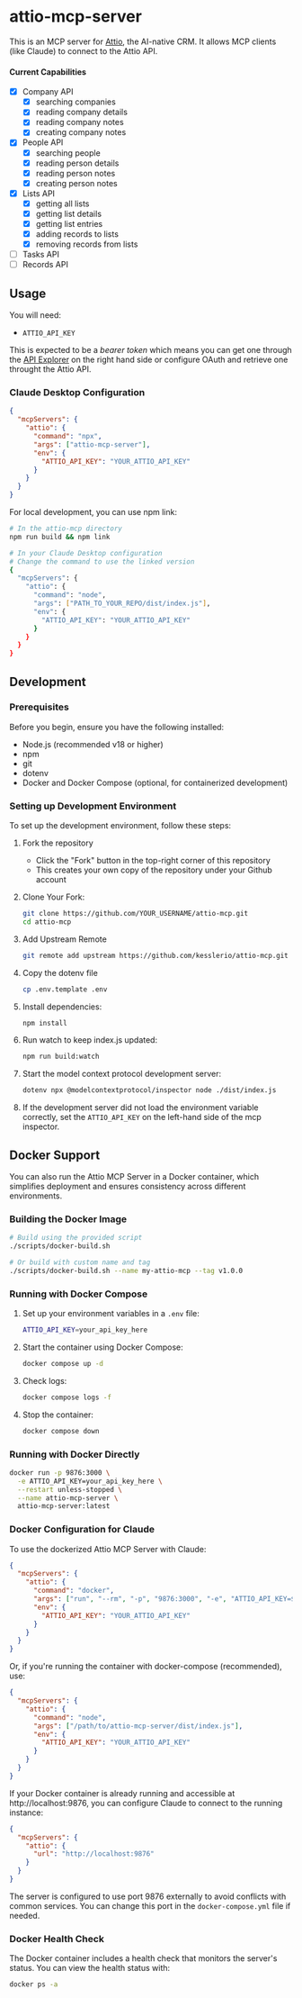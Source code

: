 # attio-mcp-server

This is an MCP server for [Attio](https://attio.com/), the AI-native CRM. It allows MCP clients (like Claude) to connect to the Attio API.

#### Current Capabilities

- [x] Company API
  - [x] searching companies
  - [x] reading company details
  - [x] reading company notes
  - [x] creating company notes
- [x] People API
  - [x] searching people
  - [x] reading person details
  - [x] reading person notes
  - [x] creating person notes
- [x] Lists API
  - [x] getting all lists
  - [x] getting list details
  - [x] getting list entries
  - [x] adding records to lists
  - [x] removing records from lists
- [ ] Tasks API
- [ ] Records API

## Usage

You will need:

- `ATTIO_API_KEY` 

This is expected to be a *bearer token* which means you can get one through the [API Explorer](https://developers.attio.com/reference/get_v2-objects) on the right hand side or configure OAuth and retrieve one throught the Attio API.


### Claude Desktop Configuration

```json
{
  "mcpServers": {
    "attio": {
      "command": "npx",
      "args": ["attio-mcp-server"],
      "env": {
        "ATTIO_API_KEY": "YOUR_ATTIO_API_KEY"
      }
    }
  }
}
```

For local development, you can use npm link:

```sh
# In the attio-mcp directory
npm run build && npm link

# In your Claude Desktop configuration
# Change the command to use the linked version
{
  "mcpServers": {
    "attio": {
      "command": "node",
      "args": ["PATH_TO_YOUR_REPO/dist/index.js"],
      "env": {
        "ATTIO_API_KEY": "YOUR_ATTIO_API_KEY"
      }
    }
  }
}
```
## Development

### Prerequisites

Before you begin, ensure you have the following installed:

- Node.js (recommended v18 or higher)
- npm
- git
- dotenv
- Docker and Docker Compose (optional, for containerized development)

### Setting up Development Environment

To set up the development environment, follow these steps:

1. Fork the repository

   - Click the "Fork" button in the top-right corner of this repository
   - This creates your own copy of the repository under your Github account

1. Clone Your Fork:

   ```sh
   git clone https://github.com/YOUR_USERNAME/attio-mcp.git
   cd attio-mcp
   ```

1. Add Upstream Remote
   ```sh
   git remote add upstream https://github.com/kesslerio/attio-mcp.git
   ```

1. Copy the dotenv file
    ```sh
    cp .env.template .env
    ```

1. Install dependencies:

   ```sh
   npm install
   ```

1. Run watch to keep index.js updated:

   ```sh
   npm run build:watch
   ```

1. Start the model context protocol development server:

   ```sh
   dotenv npx @modelcontextprotocol/inspector node ./dist/index.js
   ```

1. If the development server did not load the environment variable correctly, set the `ATTIO_API_KEY` on the left-hand side of the mcp inspector.

## Docker Support

You can also run the Attio MCP Server in a Docker container, which simplifies deployment and ensures consistency across different environments.

### Building the Docker Image

```sh
# Build using the provided script
./scripts/docker-build.sh

# Or build with custom name and tag
./scripts/docker-build.sh --name my-attio-mcp --tag v1.0.0
```

### Running with Docker Compose

1. Set up your environment variables in a `.env` file:

   ```sh
   ATTIO_API_KEY=your_api_key_here
   ```

2. Start the container using Docker Compose:

   ```sh
   docker compose up -d
   ```

3. Check logs:

   ```sh
   docker compose logs -f
   ```

4. Stop the container:

   ```sh
   docker compose down
   ```

### Running with Docker Directly

```sh
docker run -p 9876:3000 \
  -e ATTIO_API_KEY=your_api_key_here \
  --restart unless-stopped \
  --name attio-mcp-server \
  attio-mcp-server:latest
```

### Docker Configuration for Claude

To use the dockerized Attio MCP Server with Claude:

```json
{
  "mcpServers": {
    "attio": {
      "command": "docker",
      "args": ["run", "--rm", "-p", "9876:3000", "-e", "ATTIO_API_KEY=${ATTIO_API_KEY}", "attio-mcp-server:latest"],
      "env": {
        "ATTIO_API_KEY": "YOUR_ATTIO_API_KEY"
      }
    }
  }
}
```

Or, if you're running the container with docker-compose (recommended), use:

```json
{
  "mcpServers": {
    "attio": {
      "command": "node",
      "args": ["/path/to/attio-mcp-server/dist/index.js"],
      "env": {
        "ATTIO_API_KEY": "YOUR_ATTIO_API_KEY"
      }
    }
  }
}
```

If your Docker container is already running and accessible at http://localhost:9876, you can configure Claude to connect to the running instance:

```json
{
  "mcpServers": {
    "attio": {
      "url": "http://localhost:9876"
    }
  }
}
```

The server is configured to use port 9876 externally to avoid conflicts with common services. You can change this port in the `docker-compose.yml` file if needed.

### Docker Health Check

The Docker container includes a health check that monitors the server's status. You can view the health status with:

```sh
docker ps -a
```